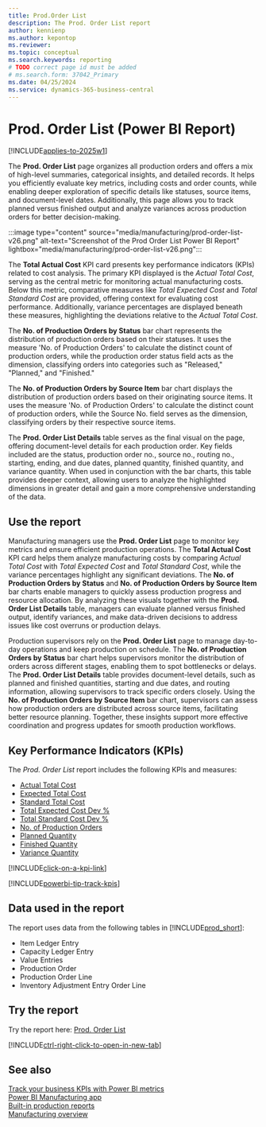 ```yaml
---
title: Prod.Order List
description: The Prod. Order List report 
author: kennienp
ms.author: kepontop
ms.reviewer:
ms.topic: conceptual
ms.search.keywords: reporting
# TODO correct page id must be added
# ms.search.form: 37042_Primary 
ms.date: 04/25/2024
ms.service: dynamics-365-business-central
---
```


# Prod. Order List (Power BI Report)

[!INCLUDE[applies-to-2025w1](includes/applies-to-2025w1.md)]

The **Prod. Order List** page organizes all production orders and offers a mix of high-level summaries, categorical insights, and detailed records. It helps you efficiently evaluate key metrics, including costs and order counts, while enabling deeper exploration of specific details like statuses, source items, and document-level dates. Additionally, this page allows you to track planned versus finished output and analyze variances across production orders for better decision-making.

:::image type="content" source="media/manufacturing/prod-order-list-v26.png" alt-text="Screenshot of the Prod Order List Power BI Report" lightbox="media/manufacturing/prod-order-list-v26.png":::

The **Total Actual Cost** KPI card presents key performance indicators (KPIs) related to cost analysis. The primary KPI displayed is the *Actual Total Cost*, serving as the central metric for monitoring actual manufacturing costs. Below this metric, comparative measures like *Total Expected Cost* and *Total Standard Cost* are provided, offering context for evaluating cost performance. Additionally, variance percentages are displayed beneath these measures, highlighting the deviations relative to the *Actual Total Cost*.

The **No. of Production Orders by Status** bar chart represents the distribution of production orders based on their statuses. It uses the measure 'No. of Production Orders' to calculate the distinct count of production orders, while the production order status field acts as the dimension, classifying orders into categories such as "Released," "Planned," and "Finished."

The **No. of Production Orders by Source Item** bar chart displays the distribution of production orders based on their originating source items. It uses the measure 'No. of Production Orders' to calculate the distinct count of production orders, while the Source No. field serves as the dimension, classifying orders by their respective source items.

The **Prod. Order List Details** table serves as the final visual on the page, offering document-level details for each production order. Key fields included are the status, production order no., source no., routing no., starting, ending, and due dates, planned quantity, finished quantity, and variance quantity. When used in conjunction with the bar charts, this table provides deeper context, allowing users to analyze the highlighted dimensions in greater detail and gain a more comprehensive understanding of the data.

## Use the report

Manufacturing managers use the **Prod. Order List** page to monitor key metrics and ensure efficient production operations. The **Total Actual Cost** KPI card helps them analyze manufacturing costs by comparing *Actual Total Cost* with *Total Expected Cost* and *Total Standard Cost*, while the variance percentages highlight any significant deviations. The **No. of Production Orders by Status** and **No. of Production Orders by Source Item** bar charts enable managers to quickly assess production progress and resource allocation. By analyzing these visuals together with the **Prod. Order List Details** table, managers can evaluate planned versus finished output, identify variances, and make data-driven decisions to address issues like cost overruns or production delays.

Production supervisors rely on the **Prod. Order List** page to manage day-to-day operations and keep production on schedule. The **No. of Production Orders by Status** bar chart helps supervisors monitor the distribution of orders across different stages, enabling them to spot bottlenecks or delays. The **Prod. Order List Details** table provides document-level details, such as planned and finished quantities, starting and due dates, and routing information, allowing supervisors to track specific orders closely. Using the **No. of Production Orders by Source Item** bar chart, supervisors can assess how production orders are distributed across source items, facilitating better resource planning. Together, these insights support more effective coordination and progress updates for smooth production workflows.

## Key Performance Indicators (KPIs)

The *Prod. Order List* report includes the following KPIs and measures:

- [Actual Total Cost](manufacturing-powerbi-kpis.md#total-actual-cost)
- [Expected Total Cost](manufacturing-powerbi-kpis.md#total-expected-cost)
- [Standard Total Cost](manufacturing-powerbi-kpis.md#total-standard-cost)
- [Total Expected Cost Dev %](manufacturing-powerbi-kpis.md#total-expected-cost-dev-percent)
- [Total Standard Cost Dev %](manufacturing-powerbi-kpis.md#total-standard-cost-dev-percent)
- [No. of Production Orders](manufacturing-powerbi-kpis.md#no-of-production-orders)
- [Planned Quantity](manufacturing-powerbi-kpis.md#planned-quantity)
- [Finished Quantity](manufacturing-powerbi-kpis.md#finished-quantity)
- [Variance Quantity](manufacturing-powerbi-kpis.md#variance-quantity)

[!INCLUDE[click-on-a-kpi-link](includes/click-on-a-kpi-link.md)]

[!INCLUDE[powerbi-tip-track-kpis](includes/powerbi-tip-track-kpis.md)]

## Data used in the report

The report uses data from the following tables in [!INCLUDE[prod_short](includes/prod_short.md)]:

- Item Ledger Entry
- Capacity Ledger Entry
- Value Entries
- Production Order
- Production Order Line
- Inventory Adjustment Entry Order Line
  
## Try the report

Try the report here: [Prod. Order List](https://businesscentral.dynamics.com?page=)<!-- TODO Set page ID for link -->

[!INCLUDE[ctrl-right-click-to-open-in-new-tab](includes/ctrl-right-click-to-open-in-new-tab.md)]

## See also

[Track your business KPIs with Power BI metrics](track-kpis-with-power-bi-metrics.md)  
[Power BI Manufacturing app](manufacturing-powerbi-app.md)  
[Built-in production reports](production-reports.md)  
[Manufacturing overview](production-manage-manufacturing.md)

